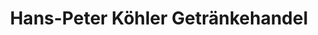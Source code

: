 ---
title: "Hans-Peter Köhler Getränkehandel"
url: /herdorf/hans-peter-koehler-getraenkehandel/
shop: Getränke
---